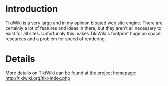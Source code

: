 # Introduction #

TikiWiki is a very large and in my opinion bloated web site engine.  There are certainly a lot of features and ideas in there, but they aren't all necessary to exist for all sites. Unfortunaly this makes TikiWiki's footprint huge on space, resources and a problem for speed of rendering.


# Details #

More details on TikiWiki can be found at the project homepage: http://tikiwiki.org/tiki-index.php